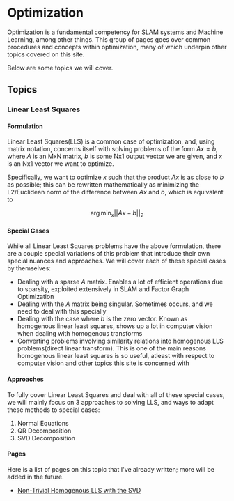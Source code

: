 # Optimization
Optimization is a fundamental competency for
SLAM systems and Machine Learning, among
other things. This group of pages
goes over common procedures and concepts within
optimization, many of which underpin other topics
covered on this site.

Below are some topics we will cover.

## Topics

### Linear Least Squares

#### Formulation

Linear Least Squares(LLS) is a common case of optimization, and, using matrix notation,
concerns itself with solving problems of the form $Ax=b$, where $A$ is an MxN matrix,
$b$ is some Nx1 output vector we are given, and $x$ is an Nx1 vector
we want to optimize.

Specifically, we want to optimize $x$ such that the product
$Ax$ is as close to $b$ as possible; this can
be rewritten mathematically as minimizing the L2/Euclidean norm of the difference between
$Ax$ and $b$, which is equivalent to

$$
\DeclareMathOperator*{\argmin}{arg\,min}
\argmin_x ||Ax - b||_2
$$



#### Special Cases

While all Linear Least Squares problems have the above formulation,
there are a couple special variations of this problem that introduce
their own special nuances and approaches. We will cover each of
these special cases by themselves:

- Dealing with a sparse $A$ matrix. Enables a lot of efficient operations
due to sparsity, exploited extensively in SLAM and Factor Graph Optimization
- Dealing with the $A$ matrix being singular. Sometimes occurs, and we need to deal with
this specially
- Dealing with the case where $b$ is the zero vector. Known as homogenous linear least squares,
shows up a lot in computer vision when dealing with homogenous transforms
- Converting problems involving similarity relations into homogenous LLS problems(direct linear transform).
This is one of the main reasons homogenous linear least squares is so useful, atleast with respect
to computer vision and other topics this site is concerned with

#### Approaches

To fully cover Linear Least Squares and deal with all of these special cases,
we will mainly focus on 3 approaches to solving LLS, and ways to adapt
these methods to special cases:
1. Normal Equations
2. QR Decomposition
3. SVD Decomposition

#### Pages
Here is a list of pages on this topic that I've already written; more
will be added in the future.

- [Non-Trivial Homogenous LLS with the SVD](homogenous_linear_least_squares.md)